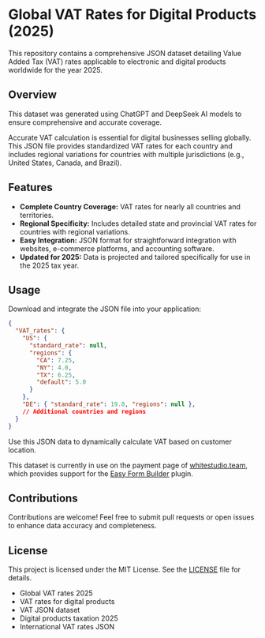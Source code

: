 # Global VAT Rates for Digital Products (2025)

This repository contains a comprehensive JSON dataset detailing Value Added Tax (VAT) rates applicable to electronic and digital products worldwide for the year 2025.

## Overview

This dataset was generated using ChatGPT and DeepSeek AI models to ensure comprehensive and accurate coverage.

Accurate VAT calculation is essential for digital businesses selling globally. This JSON file provides standardized VAT rates for each country and includes regional variations for countries with multiple jurisdictions (e.g., United States, Canada, and Brazil).

## Features

- **Complete Country Coverage:** VAT rates for nearly all countries and territories.
- **Regional Specificity:** Includes detailed state and provincial VAT rates for countries with regional variations.
- **Easy Integration:** JSON format for straightforward integration with websites, e-commerce platforms, and accounting software.
- **Updated for 2025:** Data is projected and tailored specifically for use in the 2025 tax year.

## Usage

Download and integrate the JSON file into your application:

```json
{
  "VAT_rates": {
    "US": {
      "standard_rate": null,
      "regions": {
        "CA": 7.25,
        "NY": 4.0,
        "TX": 6.25,
        "default": 5.0
      }
    },
    "DE": { "standard_rate": 19.0, "regions": null },
    // Additional countries and regions
  }
}
```

Use this JSON data to dynamically calculate VAT based on customer location.

This dataset is currently in use on the payment page of [whitestudio.team](https://whitestudio.team/), which provides support for the [Easy Form Builder](https://wordpress.org/plugins/easy-form-builder/) plugin.


## Contributions

Contributions are welcome! Feel free to submit pull requests or open issues to enhance data accuracy and completeness.

## License

This project is licensed under the MIT License. See the [LICENSE](LICENSE) file for details.


- Global VAT rates 2025
- VAT rates for digital products
- VAT JSON dataset
- Digital products taxation 2025
- International VAT rates JSON

